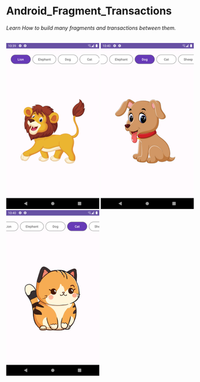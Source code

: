 # Android_Fragment_Transactions
###### Learn How to build many fragments and transactions between them.


<img src="https://github.com/dev7odaa/Android_Fragment_Transactions/blob/master/app/src/main/res/drawable/Lion_Fragment.png" width="250"/>   <img src="https://github.com/dev7odaa/Android_Fragment_Transactions/blob/master/app/src/main/res/drawable/Dog_Fragment.png" width="250"/>   <img src="https://github.com/dev7odaa/Android_Fragment_Transactions/blob/master/app/src/main/res/drawable/Cat_Fragment.png" width="250"/>
